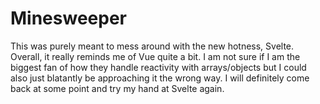 # Minesweeper

This was purely meant to mess around with the new hotness, Svelte. Overall, it really reminds me of Vue quite a bit. I am not sure if I am the biggest fan of how they handle reactivity with arrays/objects but I could also just blatantly be approaching it the wrong way. I will definitely come back at some point and try my hand at Svelte again.
